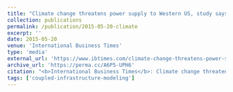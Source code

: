 ```yaml
---
title: "Climate change threatens power supply to Western US, study says"
collection: publications
permalink: /publication/2015-05-20-climate
excerpt: ''
date: 2015-05-20
venue: 'International Business Times'
type: 'media'
external_url: 'https://www.ibtimes.com/climate-change-threatens-power-supply-western-us-study-says-1930515'
archive_url: 'https://perma.cc/A6P5-UPH6'
citation: "<b>International Business Times</b>: Climate change threatens power supply to Western US, study says. (2015). [News Article]"
tags: ['coupled-infrastructure-modeling']
---
```

